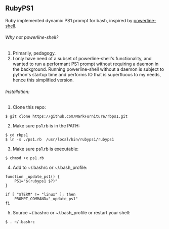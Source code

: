 ## RubyPS1

Ruby implemented dynamic PS1 prompt for bash, inspired by [powerline-shell](https://github.com/b-ryan/powerline-shell).

###### Why not powerline-shell?
1. Primarily, pedagogy.
2. I only have need of a subset of powerline-shell's functionality, and wanted to run a performant PS1 prompt without requiring a daemon in the background. Running powerline-shell without a daemon is subject to python's startup time and performs IO that is superfluous to my needs, hence this simplified version.

###### Installation:

1. Clone this repo:
```
$ git clone https://github.com/MarkFurniture/rbps1.git
```
2. Make sure ps1.rb is in the PATH:
```
$ cd rbps1
$ ln -s ./ps1.rb  /usr/local/bin/rubyps1/rubyps1
```
3. Make sure ps1.rb is executable:
```
$ chmod +x ps1.rb
```
4. Add to ~/.bashrc or ~/.bash_profile:
```
function _update_ps1() {
    PS1="$(rubyps1 $?)"
}

if [ "$TERM" != "linux" ]; then
    PROMPT_COMMAND="_update_ps1"
fi
```
5. Source ~/.bashrc or ~/.bash_profile or restart your shell:
```
$ . ~/.bashrc
```
